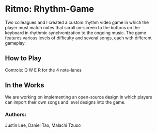 Ritmo: Rhythm-Game
===
Two colleagues and I created a custom rhythm video game in which the player must match notes that scroll on-screen to the buttons on the keyboard in rhythmic synchronization to the ongoing music. The game features various levels of difficulty and several songs, each with different gameplay. 

How to Play
---
Controls: Q W E R for the 4 note-lanes


In the Works
---
We are working on implementing an open-source design in which players can import their own songs and level designs into the game.

### Authors: ###
Justin Lee, Daniel Tao, Malachi Tzuoo

